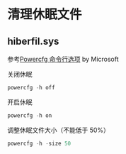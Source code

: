 # 清理休眠文件

## hiberfil.sys

参考[Powercfg 命令行选项](https://learn.microsoft.com/zh-cn/windows-hardware/design/device-experiences/powercfg-command-line-options#option_hibernate) by Microsoft

关闭休眠

```powershell
powercfg -h off
```

开启休眠

```powershell
powercfg -h on
```

调整休眠文件大小（不能低于 50%）

```powershell
powercfg -h -size 50
```
